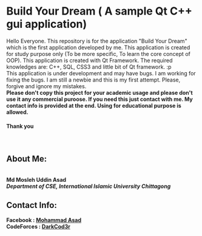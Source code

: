 <h1>Build Your Dream ( A sample Qt C++ gui application) </h1>
<p>Hello Everyone. This repository is for the application "Build Your Dream" which is the first application developed by me.
This application is created for study purpose only (To be more specific, To learn the core concept of OOP). This application is created with Qt Framework. The required knowledges are: C++, SQL, CSS3 and little bit of Qt framework. :p<br>
This application is under development and may have bugs. I am working for fixing the bugs. I am still a newbie and this is my first attempt. Please, forgive and ignore
my mistakes. <br>
 <b> Please don't copy this project for your academic usage and please don't use it any commercial puroose. If you need this just contact with me. My contact info is provided at the end. Using for educational purpose is allowed.<br>
   <h4>
     Thank you </h4><br>
   <h2>About Me: </h2><br>
   <b> Md Mosleh Uddin Asad </b> <br>
   <i>Department of CSE, International Islamic University Chittagong </i><br> 
  
   <h2>Contact Info:  </h2>
   <b>Facebook : <a href="https://fb.com/m0as4d">Mohammad Asad</a><br>
     CodeForces : <a href="https://codeforces.com/profile/DarkCod3r">DarkCod3r</a></b>
